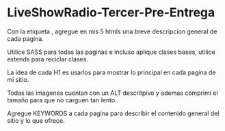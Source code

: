 # LiveShowRadio-Tercer-Pre-Entrega

Con la etiqueta <meta name= "description">, agregue en mis 5 htmls una breve descripcion general de cada pagina.

Utilice SASS para todas las paginas e incluso aplique clases bases, utilice extends para reciclar clases.

La idea de cada H1 es usarlos para mostrar lo principal en cada pagina de mi sitio.

Todas las imagenes cuentan con un ALT descritpivo y ademas comprimi el tamaño para que no carguen tan lento.. 

Agregue KEYWORDS a cada pagina para describir el contenido general del sitio y lo que ofrece.

